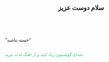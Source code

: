 <!DOCTYPE html>
<html lang="en">
<head>
    <meta charset="UTF-8">
    <meta http-equiv="X-UA-Compatible" content="IE=edge">
    <meta name="viewport" content="width=device-width, initial-scale=1.0">
    <title>Document</title>
</head>
<body>
    <center>
  <h2>سلام دوست عزیز</h2>
    </center>
<br>
<br>
<br>
<audio autoplay>
   <source src="گوش نکن.mp3"> 
</audio>
<br>
 <q dir="rtl">خسته نباشید</q>
<br>
<br>
<p style="color:rgba(14, 209, 102, 0.918) ;">صدای گوشیتون زیاد کنید و از اهنگ لذت ببرید </p>
</body>
</html>